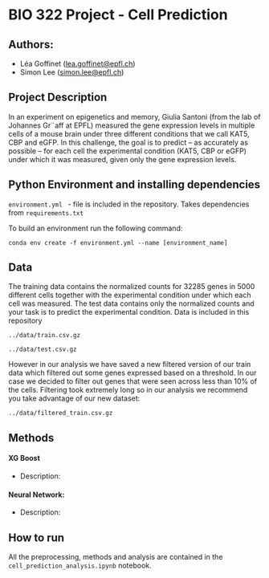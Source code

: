 # BIO 322 Project - Cell Prediction

## Authors:

- Léa Goffinet (lea.goffinet@epfl.ch)
- Simon Lee (simon.lee@epfl.ch) 

## Project Description

In an experiment on epigenetics and memory, Giulia Santoni (from the lab of Johannes Gr¨aff at
EPFL) measured the gene expression levels in multiple cells of a mouse brain under three different
conditions that we call KAT5, CBP and eGFP. In this challenge, the goal is to predict – as accurately
as possible – for each cell the experimental condition (KAT5, CBP or eGFP) under which it was
measured, given only the gene expression levels.

## Python Environment and installing dependencies

```environment.yml ``` - file is included in the repository. Takes dependencies from ```requirements.txt```

To build an environment run the following command:

```conda env create -f environment.yml --name [environment_name] ```

## Data 

The training data contains the normalized counts for 32285 genes in 5000 different cells together
with the experimental condition under which each cell was measured. The test data contains only
the normalized counts and your task is to predict the experimental condition. Data is included in this repository

```../data/train.csv.gz```

```../data/test.csv.gz```

However in our analysis we have saved a new filtered version of our train data which filtered out some genes expressed based on a threshold. In our case we decided to filter out genes that were seen across less than 10% of the cells. Filtering took extremely long so in our analysis we recommend you take advantage of our new dataset:

```../data/filtered_train.csv.gz```

## Methods

#### XG Boost

- Description:

#### Neural Network:

- Description:

## How to run 

All the preprocessing, methods and analysis are contained in the ```cell_prediction_analysis.ipynb``` notebook.


